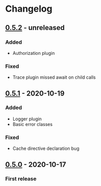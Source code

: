 # Changelog

## [0.5.2] - unreleased
### Added
- Authorization plugin
### Fixed
- Trace plugin missed await on child calls

## [0.5.1] - 2020-10-19
### Added
- Logger plugin
- Basic error classes
### Fixed
- Cache directive declaration bug

## [0.5.0] - 2020-10-17
### First release

[0.5.2]: https://github.com/erkkah/tiny-graphql-koa/compare/v0.5.1...v0.5.2
[0.5.1]: https://github.com/erkkah/tiny-graphql-koa/compare/v0.5.0...v0.5.1
[0.5.0]: https://github.com/erkkah/tiny-graphql-koa/releases/tag/v0.5.0
